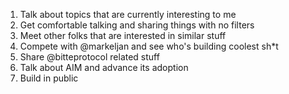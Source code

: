 1. Talk about topics that are currently interesting to me
2. Get comfortable talking and sharing things with no filters
3. Meet other folks that are interested in similar stuff
4. Compete with @markeljan and see who's building coolest sh\*t
5. Share @bitteprotocol related stuff
6. Talk about AIM and advance its adoption
7. Build in public

